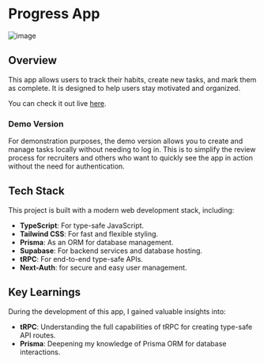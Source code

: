 # Progress App

![image](https://github.com/Giorgiod91/ProgressApp1/assets/109972616/3fe63ea7-f37d-4e47-856a-6b498f6ea56d)




## Overview

This app allows users to track their habits, create new tasks, and mark them as complete. It is designed to help users stay motivated and organized.

You can check it out live [here](https://progress-app1.vercel.app/).

### Demo Version
For demonstration purposes, the demo version allows you to create and manage tasks locally without needing to log in. This is to simplify the review process for recruiters and others who want to quickly see the app in action without the need for authentication.

## Tech Stack

This project is built with a modern web development stack, including:

- **TypeScript**: For type-safe JavaScript.
- **Tailwind CSS**: For fast and flexible styling.
- **Prisma**: As an ORM for database management.
- **Supabase**: For backend services and database hosting.
- **tRPC**: For end-to-end type-safe APIs.
- **Next-Auth**: for secure and easy user management.

## Key Learnings

During the development of this app, I gained valuable insights into:

- **tRPC**: Understanding the full capabilities of tRPC for creating type-safe API routes.
- **Prisma**: Deepening my knowledge of Prisma ORM for database interactions.

